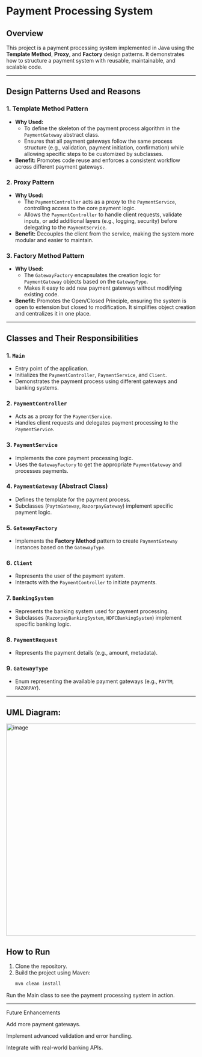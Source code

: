 # Payment Processing System

## Overview
This project is a payment processing system implemented in Java using the **Template Method**, **Proxy**, and **Factory** design patterns. It demonstrates how to structure a payment system with reusable, maintainable, and scalable code.

---

## Design Patterns Used and Reasons

### 1. Template Method Pattern
- **Why Used:**
    - To define the skeleton of the payment process algorithm in the `PaymentGateway` abstract class.
    - Ensures that all payment gateways follow the same process structure (e.g., validation, payment initiation, confirmation) while allowing specific steps to be customized by subclasses.
- **Benefit:** Promotes code reuse and enforces a consistent workflow across different payment gateways.

### 2. Proxy Pattern
- **Why Used:**
    - The `PaymentController` acts as a proxy to the `PaymentService`, controlling access to the core payment logic.
    - Allows the `PaymentController` to handle client requests, validate inputs, or add additional layers (e.g., logging, security) before delegating to the `PaymentService`.
- **Benefit:** Decouples the client from the service, making the system more modular and easier to maintain.

### 3. Factory Method Pattern
- **Why Used:**
    - The `GatewayFactory` encapsulates the creation logic for `PaymentGateway` objects based on the `GatewayType`.
    - Makes it easy to add new payment gateways without modifying existing code.
- **Benefit:** Promotes the Open/Closed Principle, ensuring the system is open to extension but closed to modification. It simplifies object creation and centralizes it in one place.

---

## Classes and Their Responsibilities

### 1. `Main`
- Entry point of the application.
- Initializes the `PaymentController`, `PaymentService`, and `Client`.
- Demonstrates the payment process using different gateways and banking systems.

### 2. `PaymentController`
- Acts as a proxy for the `PaymentService`.
- Handles client requests and delegates payment processing to the `PaymentService`.

### 3. `PaymentService`
- Implements the core payment processing logic.
- Uses the `GatewayFactory` to get the appropriate `PaymentGateway` and processes payments.

### 4. `PaymentGateway` (Abstract Class)
- Defines the template for the payment process.
- Subclasses (`PaytmGateway`, `RazorpayGateway`) implement specific payment logic.

### 5. `GatewayFactory`
- Implements the **Factory Method** pattern to create `PaymentGateway` instances based on the `GatewayType`.

### 6. `Client`
- Represents the user of the payment system.
- Interacts with the `PaymentController` to initiate payments.

### 7. `BankingSystem`
- Represents the banking system used for payment processing.
- Subclasses (`RazorpayBankingSystem`, `HDFCBankingSystem`) implement specific banking logic.

### 8. `PaymentRequest`
- Represents the payment details (e.g., amount, metadata).

### 9. `GatewayType`
- Enum representing the available payment gateways (e.g., `PAYTM`, `RAZORPAY`).

---
## UML Diagram:

<img width="837" height="564" alt="image" src="https://github.com/user-attachments/assets/b0545930-5054-408b-9164-4a3569f52259" />


## How to Run
1. Clone the repository.
2. Build the project using Maven:
   ```bash
   mvn clean install

Run the Main class to see the payment processing system in action.
<hr></hr>
Future Enhancements

Add more payment gateways.


Implement advanced validation and error handling.

Integrate with real-world banking APIs.
